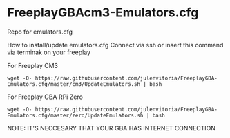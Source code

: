 # FreeplayGBAcm3-Emulators.cfg
Repo for emulators.cfg

How to install/update emulators.cfg
Connect via ssh or insert this command  via terminak on your freeplay

For Freeplay CM3

    wget -O- https://raw.githubusercontent.com/julenvitoria/FreeplayGBA-Emulators.cfg/master/cm3/UpdateEmulators.sh | bash

For Freeplay GBA RPi Zero

    wget -O- https://raw.githubusercontent.com/julenvitoria/FreeplayGBA-Emulators.cfg/master/zero/UpdateEmulators.sh | bash

NOTE: IT'S NECCESARY THAT YOUR GBA HAS INTERNET CONNECTION